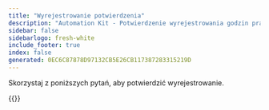 ```yaml
---
title: "Wyrejestrowanie potwierdzenia"
description: "Automation Kit - Potwierdzenie wyrejestrowania godzin pracy"
sidebar: false
sidebarlogo: fresh-white
include_footer: true
index: false
generated: 0EC6C87878D97132CB5E26CB117387283315219D
---
```


Skorzystaj z poniższych pytań, aby potwierdzić wyrejestrowanie.

{{<questions name="/content/pl/office-hours/unregister-confirm.json" completed="Dziękujemy za wypełnienie potwierdzenia wyrejestrowania" shownavigationbuttons="false" locale="pl">}}
